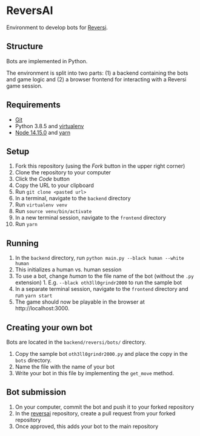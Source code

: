 # ReversAI
Environment to develop bots for [Reversi](https://en.wikipedia.org/wiki/Reversi).

## Structure
Bots are implemented in Python.

The environment is split into two parts: (1) a backend containing the bots and game logic and (2) a browser frontend for interacting with a Reversi game session.

## Requirements
- [Git](https://git-scm.com)
- Python 3.8.5 and [virtualenv](https://virtualenv.pypa.io/en/latest/)
- [Node 14.15.0](https://nodejs.org/en/) and [yarn](https://yarnpkg.com/getting-started/install)

## Setup
1. Fork this repository (using the *Fork* button in the upper right corner)
2. Clone the repository to your computer
  1. Click the *Code* button
  2. Copy the URL to your clipboard
  3. Run `git clone <pasted url>`
3. In a terminal, navigate to the `backend` directory
4. Run `virtualenv venv`
5. Run `source venv/bin/activate`
6. In a new terminal session, navigate to the `frontend` directory
7. Run `yarn`

## Running
1. In the `backend` directory, run `python main.py --black human --white human`
  1. This initializes a human vs. human session
  2. To use a bot, change *human* to the file name of the bot (without the `.py` extension)
    1. E.g. `--black oth3ll0grindr2000` to run the sample bot
2. In a separate terminal session, navigate to the `frontend` directory and run `yarn start`
3. The game should now be playable in the browser at http://localhost:3000.

## Creating your own bot
Bots are located in the `backend/reversi/bots/` directory.

1. Copy the sample bot `oth3ll0grindr2000.py` and place the copy in the `bots` directory.
2. Name the file with the name of your bot
3. Write your bot in this file by implementing the `get_move` method.

## Bot submission
1. On your computer, commit the bot and push it to your forked repository
2. In the [reversai](https://github.com/thesauri/reversai) repository, create a pull request from your forked repository
3. Once approved, this adds your bot to the main repository
